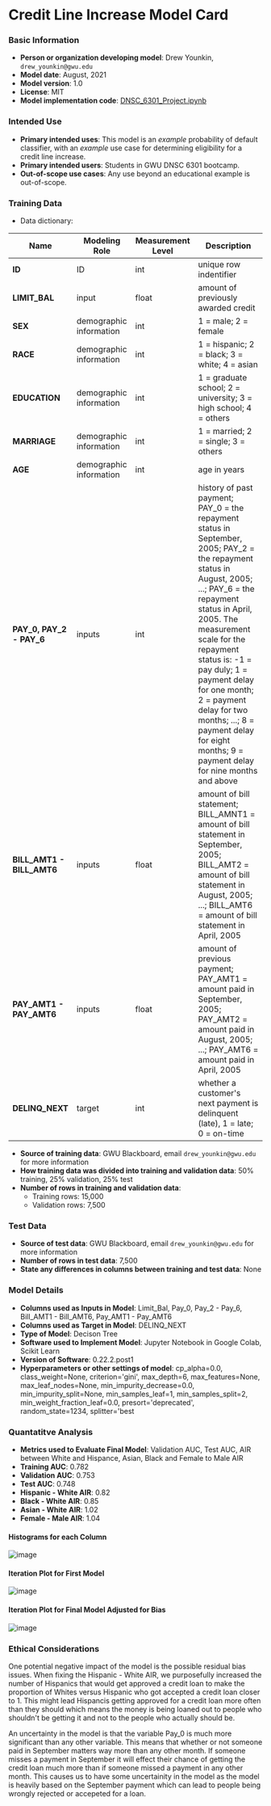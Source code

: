 # Credit Line Increase Model Card

### Basic Information

* **Person or organization developing model**: Drew Younkin, `drew_younkin@gwu.edu`
* **Model date**: August, 2021
* **Model version**: 1.0
* **License**: MIT
* **Model implementation code**: [DNSC_6301_Project.ipynb](https://colab.research.google.com/drive/1FO125zXmVwuFnpKRe-Z1O_C2nhcAPpDZ#scrollTo=hdV7vATxozMQ)

### Intended Use
* **Primary intended uses**: This model is an *example* probability of default classifier, with an *example* use case for determining eligibility for a credit line increase.
* **Primary intended users**: Students in GWU DNSC 6301 bootcamp.
* **Out-of-scope use cases**: Any use beyond an educational example is out-of-scope.

### Training Data

* Data dictionary: 

| Name | Modeling Role | Measurement Level| Description|
| ---- | ------------- | ---------------- | ---------- |
|**ID**| ID | int | unique row indentifier |
| **LIMIT_BAL** | input | float | amount of previously awarded credit |
| **SEX** | demographic information | int | 1 = male; 2 = female
| **RACE** | demographic information | int | 1 = hispanic; 2 = black; 3 = white; 4 = asian |
| **EDUCATION** | demographic information | int | 1 = graduate school; 2 = university; 3 = high school; 4 = others |
| **MARRIAGE** | demographic information | int | 1 = married; 2 = single; 3 = others |
| **AGE** | demographic information | int | age in years |
| **PAY_0, PAY_2 - PAY_6** | inputs | int | history of past payment; PAY_0 = the repayment status in September, 2005; PAY_2 = the repayment status in August, 2005; ...; PAY_6 = the repayment status in April, 2005. The measurement scale for the repayment status is: -1 = pay duly; 1 = payment delay for one month; 2 = payment delay for two months; ...; 8 = payment delay for eight months; 9 = payment delay for nine months and above |
| **BILL_AMT1 - BILL_AMT6** | inputs | float | amount of bill statement; BILL_AMNT1 = amount of bill statement in September, 2005; BILL_AMT2 = amount of bill statement in August, 2005; ...; BILL_AMT6 = amount of bill statement in April, 2005 |
| **PAY_AMT1 - PAY_AMT6** | inputs | float | amount of previous payment; PAY_AMT1 = amount paid in September, 2005; PAY_AMT2 = amount paid in August, 2005; ...; PAY_AMT6 = amount paid in April, 2005 |
| **DELINQ_NEXT**| target | int | whether a customer's next payment is delinquent (late), 1 = late; 0 = on-time |

* **Source of training data**: GWU Blackboard, email `drew_younkin@gwu.edu` for more information
* **How training data was divided into training and validation data**: 50% training, 25% validation, 25% test
* **Number of rows in training and validation data**:
  * Training rows: 15,000
  * Validation rows: 7,500

### Test Data
* **Source of test data**: GWU Blackboard, email `drew_younkin@gwu.edu` for more information
* **Number of rows in test data**: 7,500
* **State any differences in columns between training and test data**: None

### Model Details
* **Columns used as Inputs in Model**: Limit_Bal, Pay_0, Pay_2 - Pay_6, Bill_AMT1 - Bill_AMT6, Pay_AMT1 - Pay_AMT6
* **Columns used as Target in Model**: DELINQ_NEXT
* **Type of Model**: Decison Tree
* **Software used to Implement Model**: Jupyter Notebook in Google Colab, Scikit Learn
* **Version of Software**: 0.22.2.post1
* **Hyperparameters or other settings of model**: cp_alpha=0.0, class_weight=None, criterion='gini',
                       max_depth=6, max_features=None, max_leaf_nodes=None,
                       min_impurity_decrease=0.0, min_impurity_split=None,
                       min_samples_leaf=1, min_samples_split=2,
                       min_weight_fraction_leaf=0.0, presort='deprecated',
                       random_state=1234, splitter='best

### Quantatitve Analysis
 
* **Metrics used to Evaluate Final Model**: Validation AUC, Test AUC, AIR between White and Hispance, Asian, Black and Female to Male AIR
* **Training AUC**: 0.782
* **Validation AUC**: 0.753
* **Test AUC**: 0.748
* **Hispanic - White AIR**: 0.82
* **Black - White AIR**: 0.85
* **Asian - White AIR**: 1.02
* **Female - Male AIR**: 1.04
#### Histograms for each Column
![image](https://user-images.githubusercontent.com/89538749/131180228-dedb7c43-2917-455f-b751-83476527c730.png)
#### Iteration Plot for First Model
![image](https://user-images.githubusercontent.com/89538749/131180419-8e51442b-11c9-4ce6-b5d0-edadc7954faa.png)
#### Iteration Plot for Final Model Adjusted for Bias
![image](https://user-images.githubusercontent.com/89538749/131180626-9371d767-aaf3-4e50-9826-dd5776fbe36e.png)

### Ethical Considerations

One potential negative impact of the model is the possible residual bias issues.  When fixing the Hispanic - White AIR, we purposefully increased the number of Hispanics that would get approved a credit loan to make the proportion of Whites versus Hispanic who got accepted a credit loan closer to 1.  This might lead Hispancis getting approved for a credit loan more often than they should which means the money is being loaned out to people who shouldn't be getting it and not to the people who actually should be.

An uncertainty in the model is that the variable Pay_0 is much more significant than any other variable.  This means that whether or not someone paid in September matters way more than any other month.  If someone misses a payment in September it will effect their chance of getting the credit loan much more than if someone missed a payment in any other month.  This causes us to have some uncertainity in the model as the model is heavily based on the September payment which can lead to people being wrongly rejected or accepeted for a loan.
